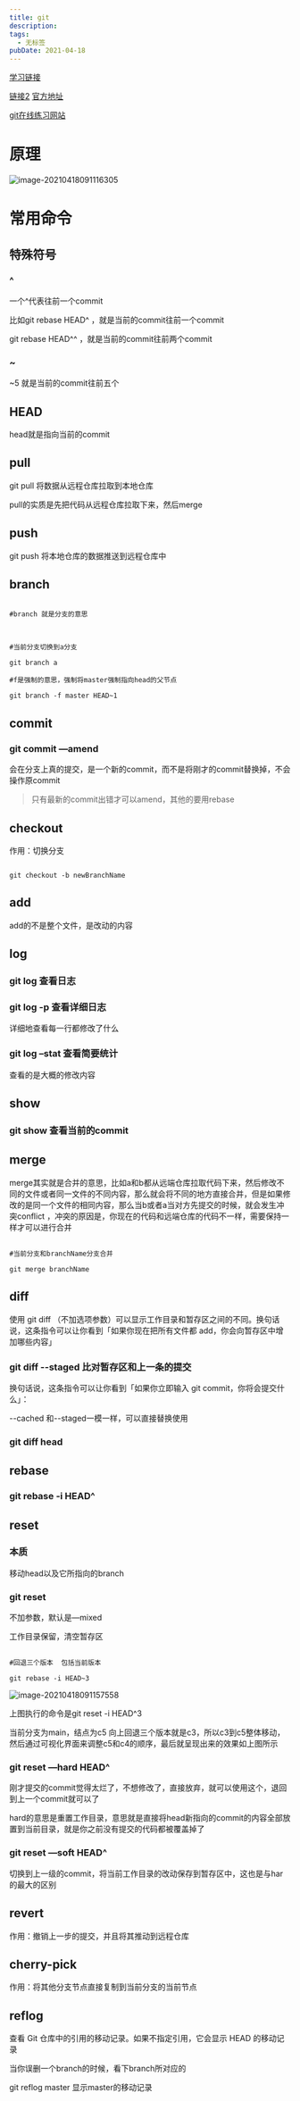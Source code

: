 ```yaml
---
title: git
description: 
tags:
  - 无标签
pubDate: 2021-04-18
---
```



[学习链接](https://juejin.cn/post/6844904054477291533#heading-11)



[链接2](https://shidongxu0312.github.io/2019/11/28/Git-原理详解及实用指南/#比对工作目录和暂存区) [官方地址](https://git-scm.com/)



[git在线练习网站](https://learngitbranching.js.org/?demo=&locale=zh_CN)



<!-- more -->



# 原理



![image-20210418091116305](https://gitee.com/flow_disaster/blog-map-bed/raw/master/img/image-20210418091116305.png)



# 常用命令



## 特殊符号



### ^



一个^代表往前一个commit



比如git rebase HEAD^  ，就是当前的commit往前一个commit



git rebase HEAD^^  ，就是当前的commit往前两个commit



### ~



~5  就是当前的commit往前五个



## HEAD



head就是指向当前的commit



## pull



git pull  将数据从远程仓库拉取到本地仓库



pull的实质是先把代码从远程仓库拉取下来，然后merge



## push



git push 将本地仓库的数据推送到远程仓库中



## branch



```Git

#branch 就是分支的意思



#当前分支切换到a分支

git branch a 

#f是强制的意思，强制将master强制指向head的父节点

git branch -f master HEAD~1 

```



## commit



### git commit —amend



会在分支上真的提交，是一个新的commit，而不是将刚才的commit替换掉，不会操作原commit



> 只有最新的commit出错才可以amend，其他的要用rebase



## checkout



作用：切换分支



```Git

git checkout -b newBranchName

```



## add



add的不是整个文件，是改动的内容



## log



### git log 查看日志



### git log -p 查看详细日志



详细地查看每一行都修改了什么



### git log –stat 查看简要统计



查看的是大概的修改内容



## show



### git show 查看当前的commit



## merge



merge其实就是合并的意思，比如a和b都从远端仓库拉取代码下来，然后修改不同的文件或者同一文件的不同内容，那么就会将不同的地方直接合并，但是如果修改的是同一个文件的相同内容，那么当b或者a当对方先提交的时候，就会发生冲突conflict ，冲突的原因是，你现在的代码和远端仓库的代码不一样，需要保持一样才可以进行合并



```Git

#当前分支和branchName分支合并

git merge branchName  

```



## diff



使用 git diff （不加选项参数）可以显示工作目录和暂存区之间的不同。换句话说，这条指令可以让你看到「如果你现在把所有文件都 add，你会向暂存区中增加哪些内容」



### git diff --staged 比对暂存区和上一条的提交



换句话说，这条指令可以让你看到「如果你立即输入 git commit，你将会提交什么」：



--cached 和--staged一模一样，可以直接替换使用



### git diff head



## rebase



### git rebase -i HEAD^



## reset



### 本质



移动head以及它所指向的branch



### git reset



不加参数，默认是—mixed



工作目录保留，清空暂存区



```Git

#回退三个版本  包括当前版本

git rebase -i HEAD~3  

```



![image-20210418091157558](https://gitee.com/flow_disaster/blog-map-bed/raw/master/img/image-20210418091157558.png)



上图执行的命令是git reset -i HEAD^3



当前分支为main，结点为c5  向上回退三个版本就是c3，所以c3到c5整体移动，然后通过可视化界面来调整c5和c4的顺序，最后就呈现出来的效果如上图所示



### git reset —hard HEAD^



刚才提交的commit觉得太烂了，不想修改了，直接放弃，就可以使用这个，退回到上一个commit就可以了



hard的意思是重置工作目录，意思就是直接将head新指向的commit的内容全部放置到当前目录，就是你之前没有提交的代码都被覆盖掉了



### git reset —soft HEAD^



切换到上一级的commit，将当前工作目录的改动保存到暂存区中，这也是与har的最大的区别



## revert



作用：撤销上一步的提交，并且将其推动到远程仓库



## cherry-pick



作用：将其他分支节点直接复制到当前分支的当前节点



## reflog



查看 Git 仓库中的引用的移动记录。如果不指定引用，它会显示 HEAD 的移动记录



当你误删一个branch的时候，看下branch所对应的



git reflog master 显示master的移动记录